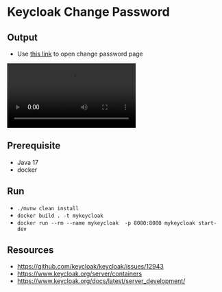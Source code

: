 # Keycloak Change Password

## Output

- Use [this link](http://localhost:8080/realms/master/protocol/openid-connect/auth?kc_action=UPDATE_PASSWORD&client_id=security-admin-console&redirect_uri=http%3A%2F%2Flocalhost%3A8080%2Fadmin%2Fmaster%2Fconsole%2F%23%2Fmaster%2Fclients&state=676c0ba0-2d81-4c31-ab57-f9cd477683cf&response_mode=query&response_type=code&scope=openid&nonce=403c68db-116c-4617-811b-a40af4f2320c&code_challenge=ej2NB5B6TGV-zOlN6Caix_wzohMF3v5OXfiBwiFS9-I&code_challenge_method=S256) to open change password page

![](https://github.com/m-serag-lab/keycloak-change-password/blob/main/result.mp4)

## Prerequisite
- Java 17
- docker

## Run

- `./mvnw clean install`
- `docker build . -t mykeycloak`
- `docker run --rm --name mykeycloak  -p 8080:8080 mykeycloak start-dev`

## Resources
- https://github.com/keycloak/keycloak/issues/12943
- https://www.keycloak.org/server/containers
- https://www.keycloak.org/docs/latest/server_development/
